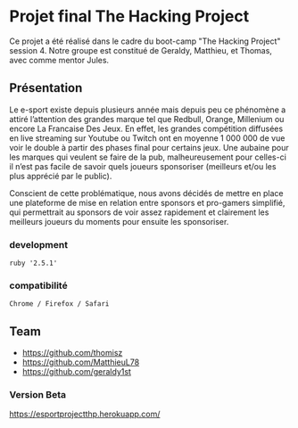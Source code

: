 # Projet final The Hacking Project

Ce projet a été réalisé dans le cadre du boot-camp "The Hacking Project" session 4. Notre groupe est constitué de Geraldy, Matthieu, et Thomas, avec comme mentor Jules.

## Présentation

Le e-sport existe depuis plusieurs année mais depuis peu ce phénomène a attiré l’attention des grandes marque tel que Redbull, Orange, Millenium ou encore La Francaise Des Jeux. En effet, les grandes compétition diffusées en live streaming sur Youtube ou Twitch ont en moyenne 1 000 000 de vue voir le double à partir des phases final pour certains jeux. Une aubaine pour les marques qui veulent se faire de la pub, malheureusement pour celles-ci il n’est pas facile de savoir quels joueurs sponsoriser (meilleurs et/ou les plus apprécié par le public).

Conscient de cette problématique, nous avons décidés de mettre en place une plateforme de mise en relation entre sponsors et pro-gamers simplifié, qui permettrait au sponsors de voir assez rapidement et clairement les meilleurs joueurs du moments pour ensuite les sponsoriser.
### development
``
ruby '2.5.1'
``

### compatibilité
``
Chrome / Firefox / Safari
``
## Team
* https://github.com/thomisz
* https://github.com/MatthieuL78
* https://github.com/geraldy1st


### Version Beta
https://esportprojectthp.herokuapp.com/
